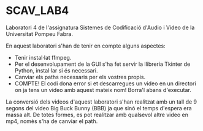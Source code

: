 # SCAV_LAB4
Laboratori 4 de l'assignatura Sistemes de Codificació d'Audio i Video de la Universitat Pompeu Fabra. 

En aquest laboratori s'han de tenir en compte alguns aspectes: 
- Tenir instal·lat ffmpeg.
- Per el desenvolupament de la GUI s'ha fet servir la llibreria Tkinter de Python, instal·lar si és necessari.
- Canviar els paths necessaris per els vostres propis.
- COMPTE! El codi dona error si et descarregues un video en un directori on ja tens un video amb aquest mateix nom! Borra'l abans d'executar.

La conversió dels videos d'aquest laboratori s'han realitzat amb un tall de 9 segons del video Big Buck Bunny (BBB) ja que sinó el temps d'espera era massa alt. De totes formes, es pot realitzar amb qualsevol altre video en mp4, nomès s'ha de canviar el path. 
